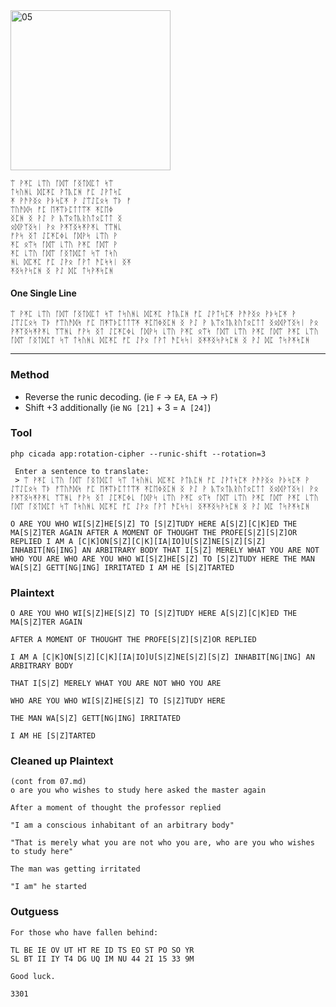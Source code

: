<img src="https://github.com/iBotPeaches/cicada_3301/raw/master/liber_primus/08.jpg" width="256" alt="05">

```
ᛠ ᚹᛡᛈ ᚳᛠᚢ ᚪᛞᛠ ᚪᛝᛏᛞᛈᛏ ᛋᛠ
ᛏᛋᚢᚻᚳ ᛞᛈᛡᛈ ᚹᛏᚣᛈᚻ ᚠᛈ ᛇᚹᛏᛋᛈ
ᛡ ᚹᚫᚹᛝᛟ ᚹᚦᛋᛈᛡ ᚹ ᛇᛠᛇᛈᛟᛋ ᛠᚦ ᚠ
ᛠᚢᚫᛞᛋ ᚠᛈ ᛖᛡᛠᚦᛈᛏᛏᛠᛡ ᛡᛈᛖᛄ
ᛝᛈᚻ ᛝ ᚹᛇ ᚹ ᚣᛠᛟᛏᚣᚱᚢᛏᛟᛈᛏᛏ ᛝ
ᛟᛞᚹᛉᛝᛋᛁ ᚹᛟ ᚹᛡᛉᛝᛋᛡᚹᛡᚳ ᛉᛠᚻᚳ
ᚠᚹᛋ ᛝᛏ ᛇᛈᛡᛈᛄᚳ ᚪᛞᚹᛋ ᚳᛠᚢ ᚹ
ᛡᛈ ᛟᛠᛋ ᚪᛞᛠ ᚳᛠᚢ ᚹᛡᛈ ᚪᛞᛠ ᚹ
ᛡᛈ ᚳᛠᚢ ᚪᛞᛠ ᚪᛝᛏᛞᛈᛏ ᛋᛠ ᛏᛋᚢ
ᚻᚳ ᛞᛈᛡᛈ ᚠᛈ ᛇᚹᛟ ᚪᚹᛏ ᚫᛈᛋᛋᛁ ᛝᛡ
ᛡᛝᛋᚹᛋᛈᚻ ᛝ ᚹᛇ ᛞᛈ ᛏᛋᚹᛡᛋᛈᚻ
```

#### One Single Line

```
ᛠ ᚹᛡᛈ ᚳᛠᚢ ᚪᛞᛠ ᚪᛝᛏᛞᛈᛏ ᛋᛠ ᛏᛋᚢᚻᚳ ᛞᛈᛡᛈ ᚹᛏᚣᛈᚻ ᚠᛈ ᛇᚹᛏᛋᛈᛡ ᚹᚫᚹᛝᛟ ᚹᚦᛋᛈᛡ ᚹ ᛇᛠᛇᛈᛟᛋ ᛠᚦ ᚠᛠᚢᚫᛞᛋ ᚠᛈ ᛖᛡᛠᚦᛈᛏᛏᛠᛡ ᛡᛈᛖᛄᛝᛈᚻ ᛝ ᚹᛇ ᚹ ᚣᛠᛟᛏᚣᚱᚢᛏᛟᛈᛏᛏ ᛝᛟᛞᚹᛉᛝᛋᛁ ᚹᛟ ᚹᛡᛉᛝᛋᛡᚹᛡᚳ ᛉᛠᚻᚳ ᚠᚹᛋ ᛝᛏ ᛇᛈᛡᛈᛄᚳ ᚪᛞᚹᛋ ᚳᛠᚢ ᚹᛡᛈ ᛟᛠᛋ ᚪᛞᛠ ᚳᛠᚢ ᚹᛡᛈ ᚪᛞᛠ ᚹᛡᛈ ᚳᛠᚢ ᚪᛞᛠ ᚪᛝᛏᛞᛈᛏ ᛋᛠ ᛏᛋᚢᚻᚳ ᛞᛈᛡᛈ ᚠᛈ ᛇᚹᛟ ᚪᚹᛏ ᚫᛈᛋᛋᛁ ᛝᛡᛡᛝᛋᚹᛋᛈᚻ ᛝ ᚹᛇ ᛞᛈ ᛏᛋᚹᛡᛋᛈᚻ
```

---

### Method

* Reverse the runic decoding. (ie `F` -> `EA`, `EA` -> `F`)
* Shift +3 additionally (ie `NG [21]` + 3 = `A [24]`)

### Tool

```
php cicada app:rotation-cipher --runic-shift --rotation=3

 Enter a sentence to translate:
 > ᛠ ᚹᛡᛈ ᚳᛠᚢ ᚪᛞᛠ ᚪᛝᛏᛞᛈᛏ ᛋᛠ ᛏᛋᚢᚻᚳ ᛞᛈᛡᛈ ᚹᛏᚣᛈᚻ ᚠᛈ ᛇᚹᛏᛋᛈᛡ ᚹᚫᚹᛝᛟ ᚹᚦᛋᛈᛡ ᚹ ᛇᛠᛇᛈᛟᛋ ᛠᚦ ᚠᛠᚢᚫᛞᛋ ᚠᛈ ᛖᛡᛠᚦᛈᛏᛏᛠᛡ ᛡᛈᛖᛄᛝᛈᚻ ᛝ ᚹᛇ ᚹ ᚣᛠᛟᛏᚣᚱᚢᛏᛟᛈᛏᛏ ᛝᛟᛞᚹᛉᛝᛋᛁ ᚹᛟ ᚹᛡᛉᛝᛋᛡᚹᛡᚳ ᛉᛠᚻᚳ ᚠᚹᛋ ᛝᛏ ᛇᛈᛡᛈᛄᚳ ᚪᛞᚹᛋ ᚳᛠᚢ ᚹᛡᛈ ᛟᛠᛋ ᚪᛞᛠ ᚳᛠᚢ ᚹᛡᛈ ᚪᛞᛠ ᚹᛡᛈ ᚳᛠᚢ ᚪᛞᛠ ᚪᛝᛏᛞᛈᛏ ᛋᛠ ᛏᛋᚢᚻᚳ ᛞᛈᛡᛈ ᚠᛈ ᛇᚹᛟ ᚪᚹᛏ ᚫᛈᛋᛋᛁ ᛝᛡᛡᛝᛋᚹᛋᛈᚻ ᛝ ᚹᛇ ᛞᛈ ᛏᛋᚹᛡᛋᛈᚻ

O ARE YOU WHO WI[S|Z]HE[S|Z] TO [S|Z]TUDY HERE A[S|Z][C|K]ED THE MA[S|Z]TER AGAIN AFTER A MOMENT OF THOUGHT THE PROFE[S|Z][S|Z]OR REPLIED I AM A [C|K]ON[S|Z][C|K][IA|IO]U[S|Z]NE[S|Z][S|Z] INHABIT[NG|ING] AN ARBITRARY BODY THAT I[S|Z] MERELY WHAT YOU ARE NOT WHO YOU ARE WHO ARE YOU WHO WI[S|Z]HE[S|Z] TO [S|Z]TUDY HERE THE MAN WA[S|Z] GETT[NG|ING] IRRITATED I AM HE [S|Z]TARTED
```

### Plaintext

```
O ARE YOU WHO WI[S|Z]HE[S|Z] TO [S|Z]TUDY HERE A[S|Z][C|K]ED THE MA[S|Z]TER AGAIN

AFTER A MOMENT OF THOUGHT THE PROFE[S|Z][S|Z]OR REPLIED
 
I AM A [C|K]ON[S|Z][C|K][IA|IO]U[S|Z]NE[S|Z][S|Z] INHABIT[NG|ING] AN ARBITRARY BODY
 
THAT I[S|Z] MERELY WHAT YOU ARE NOT WHO YOU ARE

WHO ARE YOU WHO WI[S|Z]HE[S|Z] TO [S|Z]TUDY HERE

THE MAN WA[S|Z] GETT[NG|ING] IRRITATED

I AM HE [S|Z]TARTED
```

### Cleaned up Plaintext

```
(cont from 07.md)
o are you who wishes to study here asked the master again

After a moment of thought the professor replied

"I am a conscious inhabitant of an arbitrary body"

"That is merely what you are not who you are, who are you who wishes to study here"

The man was getting irritated

"I am" he started
```

### Outguess

```
For those who have fallen behind:

TL BE IE OV UT HT RE ID TS EO ST PO SO YR 
SL BT II IY T4 DG UQ IM NU 44 2I 15 33 9M

Good luck.

3301
```

